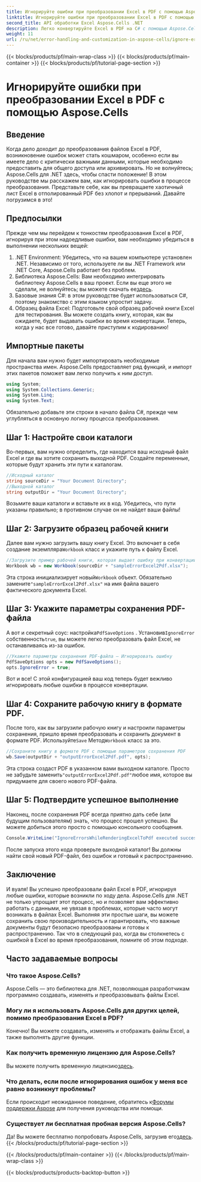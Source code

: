```yaml
---
title: Игнорируйте ошибки при преобразовании Excel в PDF с помощью Aspose.Cells
linktitle: Игнорируйте ошибки при преобразовании Excel в PDF с помощью Aspose.Cells
second_title: API обработки Excel Aspose.Cells .NET
description: Легко конвертируйте Excel в PDF на C# с помощью Aspose.Cells, игнорируя ошибки конвертации и оптимизируя рабочий процесс.
weight: 11
url: /ru/net/error-handling-and-customization-in-aspose-cells/ignore-errors-while-rendering/
---
```


{{< blocks/products/pf/main-wrap-class >}}
{{< blocks/products/pf/main-container >}}
{{< blocks/products/pf/tutorial-page-section >}}

# Игнорируйте ошибки при преобразовании Excel в PDF с помощью Aspose.Cells

## Введение
Когда дело доходит до преобразования файлов Excel в PDF, возникновение ошибок может стать кошмаром, особенно если вы имеете дело с критически важными данными, которые необходимо предоставить для общего доступа или архивировать. Но не волнуйтесь; Aspose.Cells для .NET здесь, чтобы спасти положение! В этом руководстве мы расскажем вам, как игнорировать ошибки в процессе преобразования. Представьте себе, как вы превращаете хаотичный лист Excel в отполированный PDF без хлопот и прерываний. Давайте погрузимся в это!
## Предпосылки
Прежде чем мы перейдем к тонкостям преобразования Excel в PDF, игнорируя при этом надоедливые ошибки, вам необходимо убедиться в выполнении нескольких вещей:
1. .NET Environment: Убедитесь, что на вашем компьютере установлен .NET. Независимо от того, используете ли вы .NET Framework или .NET Core, Aspose.Cells работает без проблем.
2.  Библиотека Aspose.Cells: Вам необходимо интегрировать библиотеку Aspose.Cells в ваш проект. Если вы еще этого не сделали, не волнуйтесь; вы можете скачать ее[здесь](https://releases.aspose.com/cells/net/).
3. Базовые знания C#: в этом руководстве будет использоваться C#, поэтому знакомство с этим языком упростит задачу.
4. Образец файла Excel: Подготовьте свой образец рабочей книги Excel для тестирования. Вы можете создать книгу, которая, как вы ожидаете, будет выдавать ошибки во время конвертации.
Теперь, когда у нас все готово, давайте приступим к кодированию!
## Импортные пакеты
Для начала вам нужно будет импортировать необходимые пространства имен. Aspose.Cells предоставляет ряд функций, и импорт этих пакетов поможет вам легко получить к ним доступ.
```csharp
using System;
using System.Collections.Generic;
using System.Linq;
using System.Text;
```
Обязательно добавьте эти строки в начало файла C#, прежде чем углубляться в основную логику процесса преобразования.
## Шаг 1: Настройте свои каталоги
Во-первых, вам нужно определить, где находится ваш исходный файл Excel и где вы хотите сохранить выходной PDF. Создайте переменные, которые будут хранить эти пути к каталогам.
```csharp
//Исходный каталог
string sourceDir = "Your Document Directory";
//Выходной каталог
string outputDir = "Your Document Directory";
```
Возьмите ваши каталоги и вставьте их в код. Убедитесь, что пути указаны правильно; в противном случае он не найдет ваши файлы!
## Шаг 2: Загрузите образец рабочей книги
Далее вам нужно загрузить вашу книгу Excel. Это включает в себя создание экземпляра`Workbook` класс и укажите путь к файлу Excel.
```csharp
//Загрузите пример рабочей книги, которая выдает ошибку при конвертации Excel2Pdf
Workbook wb = new Workbook(sourceDir + "sampleErrorExcel2Pdf.xlsx");
```
 Эта строка инициализирует новый`Workbook` объект. Обязательно замените`"sampleErrorExcel2Pdf.xlsx"` на имя файла вашего фактического документа Excel.
## Шаг 3: Укажите параметры сохранения PDF-файла
 А вот и секретный соус: настройка`PdfSaveOptions` . Установив`IgnoreError` собственность`true`, вы можете легко преобразовать файл Excel, не останавливаясь из-за ошибок.
```csharp
//Укажите параметры сохранения PDF-файла — Игнорировать ошибку
PdfSaveOptions opts = new PdfSaveOptions();
opts.IgnoreError = true;
```
Вот и все! С этой конфигурацией ваш код теперь будет вежливо игнорировать любые ошибки в процессе конвертации.
## Шаг 4: Сохраните рабочую книгу в формате PDF.
 После того, как вы загрузили рабочую книгу и настроили параметры сохранения, пришло время преобразовать и сохранить документ в формате PDF. Используйте`Save` Метод`Workbook` класс за это.
```csharp
//Сохраните книгу в формате PDF с помощью параметров сохранения PDF
wb.Save(outputDir + "outputErrorExcel2Pdf.pdf", opts);
```
 Эта строка создаст PDF в указанном вами выходном каталоге. Просто не забудьте заменить`"outputErrorExcel2Pdf.pdf"`любое имя, которое вы придумаете для своего нового PDF-файла.
## Шаг 5: Подтвердите успешное выполнение
Наконец, после сохранения PDF всегда приятно дать себе (или будущим пользователям) знать, что процесс прошел успешно. Вы можете добиться этого просто с помощью консольного сообщения.
```csharp
Console.WriteLine("IgnoreErrorsWhileRenderingExcelToPdf executed successfully.\r\n");
```
После запуска этого кода проверьте выходной каталог! Вы должны найти свой новый PDF-файл, без ошибок и готовый к распространению.
## Заключение
И вуаля! Вы успешно преобразовали файл Excel в PDF, игнорируя любые ошибки, которые возникли по ходу дела. Aspose.Cells для .NET не только упрощает этот процесс, но и позволяет вам эффективно работать с данными, не увязая в проблемах, которые часто могут возникать в файлах Excel.
Выполняя эти простые шаги, вы можете сохранить свою производительность и гарантировать, что важные документы будут безопасно преобразованы и готовы к распространению. Так что в следующий раз, когда вы столкнетесь с ошибкой в Excel во время преобразования, помните об этом подходе. 
## Часто задаваемые вопросы
### Что такое Aspose.Cells?
Aspose.Cells — это библиотека для .NET, позволяющая разработчикам программно создавать, изменять и преобразовывать файлы Excel.
### Могу ли я использовать Aspose.Cells для других целей, помимо преобразования Excel в PDF?
Конечно! Вы можете создавать, изменять и отображать файлы Excel, а также выполнять другие функции.
### Как получить временную лицензию для Aspose.Cells?
 Вы можете получить временную лицензию[здесь](https://purchase.aspose.com/temporary-license/).
### Что делать, если после игнорирования ошибок у меня все равно возникнут проблемы?
 Если происходит неожиданное поведение, обратитесь к[Форумы поддержки Aspose](https://forum.aspose.com/c/cells/9) для получения руководства или помощи.
### Существует ли бесплатная пробная версия Aspose.Cells?
 Да! Вы можете бесплатно попробовать Aspose.Cells, загрузив его[здесь](https://releases.aspose.com/).
{{< /blocks/products/pf/tutorial-page-section >}}

{{< /blocks/products/pf/main-container >}}
{{< /blocks/products/pf/main-wrap-class >}}

{{< blocks/products/products-backtop-button >}}

